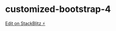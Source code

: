 # customized-bootstrap-4

[Edit on StackBlitz ⚡️](https://stackblitz.com/edit/customized-bootstrap-4)